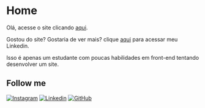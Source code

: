 

# Home

Olá, acesse o site clicando [aqui](https://forevit.github.io/Home/).

Gostou do site? Gostaria de ver mais? clique [aqui](https://www.linkedin.com/in/carloseduardorodriguesferreira/) para acessar meu Linkedin.

Isso é apenas um estudante com poucas habilidades em front-end tentando desenvolver um site. 


## Follow me

[![Instagram](https://img.shields.io/badge/Instagram-E4405F?style=for-the-badge&logo=instagram&logoColor=white)](https://www.instagram.com/eduaxdo_/)
[![Linkedin](https://img.shields.io/badge/LinkedIn-0077B5?style=for-the-badge&logo=linkedin&logoColor=white)](https://www.linkedin.com/in/carloseduardorodriguesferreira/)
[![GitHub](https://img.shields.io/badge/GitHub-100000?style=for-the-badge&logo=github&logoColor=white)](https://github.com/Forevit)
